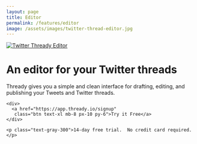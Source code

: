 ```yaml
---
layout: page
title: Editor
permalink: /features/editor
image: /assets/images/twitter-thread-editor.jpg
---
```


<div class="text-center">
  <a href="/">
    <img class="w-full rounded mb-8" src="/assets/images/twitter-thread-editor.jpg" alt="Twitter Thready Editor" />
  </a>

  <h1 class="text-2xl">An editor for your Twitter threads</h1>

  <p class="max-w-md mx-auto">Thready gives you a simple and clean interface for drafting, editing, and publishing your Tweets and Twitter threads.</p>
</div>

<div class="mt-16 flex flex-col items-center">
    
    <div>
      <a href="https://app.thready.io/signup" 
       class="btn text-xl mb-8 px-10 py-6">Try it Free</a>
    </div>

    <p class="text-gray-300">14-day free trial.  No credit card required.</p>

  </div>